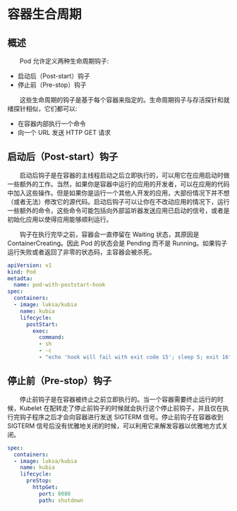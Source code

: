 # 容器生合周期
## 概述
&emsp;&emsp;Pod 允许定义两种生命周期钩子:

- 启动后（Post-start）钩子
- 停止前（Pre-stop）钩子

&emsp;&emsp;这些生命周期的钩子是基于每个容器来指定的。生命周期钩子与存活探针和就绪探针相似，它们都可以:

- 在容器内部执行一个命令
- 向一个 URL 发送 HTTP GET 请求

## 启动后（Post-start）钩子
&emsp;&emsp;启动后钩子是在容器的主线程启动之后立即执行的，可以用它在应用启动时做一些额外的工作。当然，如果你是容器中运行的应用的开发者，可以在应用的代码中加入这些操作。但是如果你是运行一个其他人开发的应用，大部份情况下并不想（或者无法）修改它的源代码。启动后钩子可以让你在不改动应用的情况下，运行一些额外的命令，这些命令可能包括向外部监听器发送应用已启动的信号，或者是初始化应用以使得应用能够顺利运行。

&emsp;&emsp;钩子在执行完毕之前，容器会一直停留在 Waiting 状态，其原因是 ContainerCreating。因此 Pod 的状态会是 Pending 而不是 Running。如果钩子运行失败或者返回了非零的状态码，主容器会被杀死。

```yaml
apiVersion: v1
kind: Pod
metadta:
  name: pod-with-poststart-hook
spec:
  containers:
  - image: luksa/kubia
    name: kubia
    lifecycle:
      postStart:
        exec:
          command:
          - sh
          - -c
          - "echo 'hook will fail with exit code 15'; sleep 5; exit 16"
```

## 停止前（Pre-stop）钩子
&emsp;&emsp;停止前钩子是在容器被终止之前立即执行的。当一个容器需要终止运行的时候，Kubelet 在配转走了停止前钩子的时候就会执行这个停止前钩子，并且仅在执行完钩子程序之后才会向容器进行发送 SIGTERM 信号。停止前钩子在容器收到 SIGTERM 信号后没有优雅地关闭的时候，可以利用它来解发容器以优雅地方式关闭。

```yaml
spec:
  containers:
  - image: luksa/kubia
    name: kubia
    lifecycle:
      preStop:
        httpGet:
          port: 8080
          path: shutdown
```